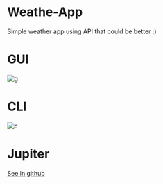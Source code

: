 # Weathe-App
Simple weather app using API that could be better :)

# GUI
![g](https://filebin.net/gqii8sa7abq0hfao/Screenshot_from_2021-05-09_13-45-51.png)

# CLI
![c](https://filebin.net/gqii8sa7abq0hfao/Screenshot_from_2021-05-09_13-46-47.png)

# Jupiter

[See in github](https://github.com/DistroTEAM/Weather-App/blob/master/cli/Weather%20APP.ipynb)
